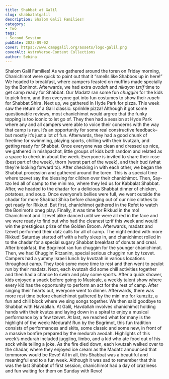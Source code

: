 ```yaml
---
title: Shabbat at Galil
slug: shabbatatgalil
description: Shalom Galil Families!
category:
- Two
tags:
- Second Session
pubDate: 2023-09-02
cover: https://www.campgalil.org/assets/logo-galil.png
coverAlt: AstroVerse-Content Collections
author: Sebina
---
```

Shalom Galil Families!
As we gathered around the toren on Friday morning, Chanichimot were quick to point out that it “smells like Shabbos up in here!”
We headed to breakfast, where campers feasted on muffins made specially by the Bonimot. Afterwards, we had extra <em>avodah</em> and <em>nikayon tzrif</em> time to get camp ready for Shabbat. Our Madatz ran some fun <em>chuggim</em> for the kids to pick from, and then everyone got into fun costumes to show their <em>ruach</em> for Shabbat Shira.
Next up, we gathered in Hyde Park for pizza. This week saw the return of a Galil classic: sprinkle pizza! Although it got some questionable reviews, most chanichimot would argree that the funky topping is too iconic to let go of. They then had a session at Hyde Park where any and all campers were able to voice their concerns with the way that camp is run. It’s an opportunity for some real constructive feedback– but mostly it’s just a lot of fun. Afterwards, they had a good chunk of freetime for swimming, playing sports, chilling with their kvutzah, and getting ready for Shabbat. Once everyone was clean and dressed up nice, we gathered in mishpachot, little groups of kids both random and related as a space to check in about the week. Everyone is invited to share their rose (best part of the week), thorn (worst part of the week), and their bud (what they’re looking forward to).
After checking in with each other, we began the Shabbat procession and gathered around the toren. This is a special time where tzevet say the blessing for cildren over their chanichimot. Then, Say-tzo led all of camp to the mini mo, where they led us for Kabbalat Shabbat. After, we headed to the chadar for a delicious Shabbat dinner of chicken, potatoes, and soup. Once everyone’s bellies were full, we went outside the chadar for more Shabbat Shira before changing out of our nice clothes to get ready for Rikkud. But first, chanichimot gathered in the Refet to watch the Bonimot’s oneg play. Finally, it was time for Rikkud in the mo! Chanichimot and Tzevet alike danced until we were all red in the face and we were ready to find out who had the cleanest tzrif this week and would win the prestigious prize of the Golden Broom. Afterwards, madatz and tzevet performed their datz calls for all of camp. The night ended with more Rikkud!
Saturday started off with a hefty sleep in, and chanichimot rolled in to the chadar for a special sugary Shabbat breakfast of donuts and creal. After breakfast, the Bogrimot ran fun chuggim for the younger chanichimot. Then, we had Chuggim Ritzanim, special serious chuggim run by tzevet. Campers had a yummy Israeli lunch by kvutzah in various locations throughout camp. They took some more time to rest and then went to peulot run by their madatz. Next, each kvutzah did some chill activities together and then had a chance to swim and play some sports. After a quick shower, kids enjoyed a snack before going to Musicale, a weekly talent show where every kid has the opportunity to perform an act for the rest of camp.
After singing their hearts out, everyone went to dinner. Afterwards, there was more rest time before chanichimot gathered by the mini mo for kumzitz, a fun and chill block where we sing songs together. We then said goodbye to Shabbat with Havdallah. At Galil, Havdallah involves chanichimot holding hands with their kvutza and laying down in a spiral to enjoy a musical performance by a few tzevet.  At last, we reached what for many is the highlight of the week: Medurah! Run by the Bogrimot, this fun tradition consists of performances and skits, some classic and some new, in front of a massive bonfire prepared by the medurah avodah. Highlights of this week’s medurah included juggling, limbo, and a kid who ate food out of his sock while telling a joke. As the fire died down, each kvutzah walked over to the chadar, where they enjoyed ice cream as the Madatz announced that tommorow would be Revo!
All in all, this Shabbat was a beautiful and meaningful end to a fun week. Although it was sad to remember that this was the last Shabbat of first session, chanichimot had a day of craziness and fun waiting for them on Sunday with Revo!

